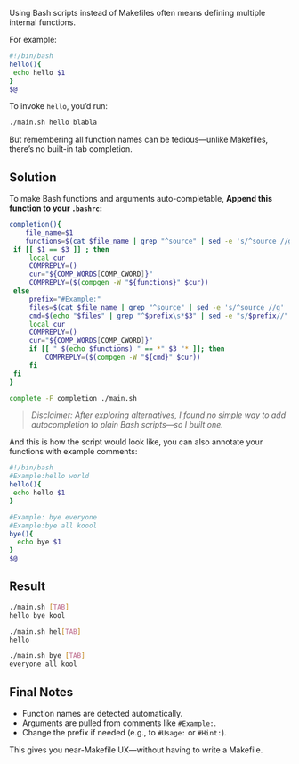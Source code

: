
Using Bash scripts instead of Makefiles often means defining multiple internal functions.

For example:

```bash
#!/bin/bash
hello(){
 echo hello $1
}
$@
```

To invoke `hello`, you’d run:

```bash
./main.sh hello blabla
```

But remembering all function names can be tedious—unlike Makefiles, there’s no built-in tab completion.

## Solution

To make Bash functions and arguments auto-completable, **Append this function to your `.bashrc`:**

```bash
completion(){
    file_name=$1
    functions=$(cat $file_name | grep "^source" | sed -e 's/^source //g' | xargs echo $file_name | xargs cat | grep -o '^.*()' | tr -d '()')
 if [[ $1 == $3 ]] ; then
     local cur
     COMPREPLY=()
     cur="${COMP_WORDS[COMP_CWORD]}"
     COMPREPLY=($(compgen -W "${functions}" $cur))
 else
     prefix="#Example:"
     files=$(cat $file_name | grep "^source" | sed -e 's/^source //g' | xargs echo $file_name | xargs cat )
     cmd=$(echo "$files" | grep "^$prefix\s*$3" | sed -e "s/$prefix//" -e "s/$3//" -e "s/^\s*//" )
     local cur
     COMPREPLY=()
     cur="${COMP_WORDS[COMP_CWORD]}"
     if [[ " $(echo $functions) " == *" $3 "* ]]; then
         COMPREPLY=($(compgen -W "${cmd}" $cur))
     fi
 fi
}

complete -F completion ./main.sh
```

> *Disclaimer: After exploring alternatives, I found no simple way to add autocompletion to plain Bash scripts—so I built one.*

And this is how the script would look like, you can also annotate your functions with example comments:

```bash
#!/bin/bash
#Example:hello world
hello(){
 echo hello $1
}

#Example: bye everyone
#Example:bye all koool
bye(){
  echo bye $1
}
$@
```

## Result

```bash
./main.sh [TAB]
hello bye kool

./main.sh hel[TAB]
hello

./main.sh bye [TAB]
everyone all kool
```

## Final Notes

* Function names are detected automatically.
* Arguments are pulled from comments like `#Example:`.
* Change the prefix if needed (e.g., to `#Usage:` or `#Hint:`).

This gives you near-Makefile UX—without having to write a Makefile.
